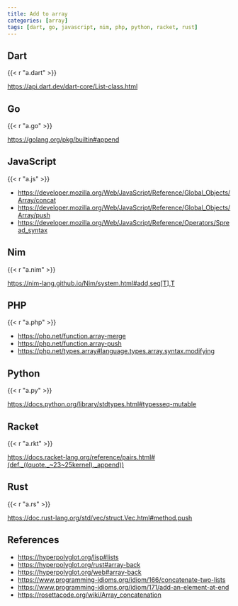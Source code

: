 ```yaml
---
title: Add to array
categories: [array]
tags: [dart, go, javascript, nim, php, python, racket, rust]
---
```


## Dart

{{< r "a.dart" >}}

<https://api.dart.dev/dart-core/List-class.html>

## Go

{{< r "a.go" >}}

<https://golang.org/pkg/builtin#append>

## JavaScript

{{< r "a.js" >}}

- <https://developer.mozilla.org/Web/JavaScript/Reference/Global_Objects/Array/concat>
- <https://developer.mozilla.org/Web/JavaScript/Reference/Global_Objects/Array/push>
- <https://developer.mozilla.org/Web/JavaScript/Reference/Operators/Spread_syntax>

## Nim

{{< r "a.nim" >}}

<https://nim-lang.github.io/Nim/system.html#add,seq[T],T>

## PHP

{{< r "a.php" >}}

- <https://php.net/function.array-merge>
- <https://php.net/function.array-push>
- <https://php.net/types.array#language.types.array.syntax.modifying>

## Python

{{< r "a.py" >}}

<https://docs.python.org/library/stdtypes.html#typesseq-mutable>

## Racket

{{< r "a.rkt" >}}

<https://docs.racket-lang.org/reference/pairs.html#(def._((quote._~23~25kernel)._append))>

## Rust

{{< r "a.rs" >}}

<https://doc.rust-lang.org/std/vec/struct.Vec.html#method.push>

## References

- <https://hyperpolyglot.org/lisp#lists>
- <https://hyperpolyglot.org/rust#array-back>
- <https://hyperpolyglot.org/web#array-back>
- <https://www.programming-idioms.org/idiom/166/concatenate-two-lists>
- <https://www.programming-idioms.org/idiom/171/add-an-element-at-end>
- <https://rosettacode.org/wiki/Array_concatenation>
